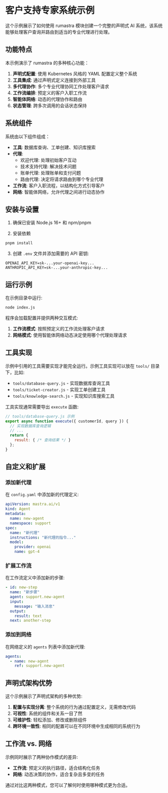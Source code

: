# 客户支持专家系统示例

这个示例展示了如何使用 rumastra 模块创建一个完整的声明式 AI 系统，该系统能够处理客户查询并路由到适当的专业代理进行处理。

## 功能特点

本示例演示了 rumastra 的多种核心功能：

1. **声明式配置**: 使用 Kubernetes 风格的 YAML 配置定义整个系统
2. **工具集成**: 通过声明式定义连接到外部工具
3. **多代理协作**: 多个专业代理协同工作处理客户请求
4. **工作流编排**: 预定义的客户入职工作流
5. **智能体网络**: 动态的代理协作和路由
6. **状态管理**: 跨多次调用的会话状态保持

## 系统组件

系统由以下组件组成：

- **工具**: 数据库查询、工单创建、知识库搜索
- **代理**: 
  - 欢迎代理: 处理初始客户互动
  - 技术支持代理: 解决技术问题
  - 账单代理: 处理账单和支付问题
  - 路由代理: 决定将请求路由到哪个专业代理
- **工作流**: 客户入职流程，以结构化方式引导客户
- **网络**: 智能体网络，允许代理之间进行动态协作

## 安装与设置

1. 确保已安装 Node.js 16+ 和 npm/pnpm

2. 安装依赖

```bash
pnpm install
```

3. 创建 `.env` 文件并添加需要的 API 密钥:

```
OPENAI_API_KEY=sk-...your-openai-key...
ANTHROPIC_API_KEY=sk-...your-anthropic-key...
```

## 运行示例

在示例目录中运行:

```bash
node index.js
```

程序会加载配置并提供两种交互模式:

1. **工作流模式**: 按照预定义的工作流处理客户请求
2. **网络模式**: 使用智能体网络动态决定使用哪个代理处理请求

## 工具实现

示例中引用的工具需要实现才能完全运行。示例工具实现可以放在 `tools/` 目录下，比如:

- `tools/database-query.js` - 实现数据库查询工具
- `tools/ticket-creator.js` - 实现工单创建工具
- `tools/knowledge-search.js` - 实现知识库搜索工具

工具实现通常需要导出 `execute` 函数:

```javascript
// tools/database-query.js 示例
export async function execute({ customerId, query }) {
  // 实现数据库查询逻辑
  // ...
  return {
    result: { /* 查询结果 */ }
  };
}
```

## 自定义和扩展

### 添加新代理

在 `config.yaml` 中添加新的代理定义:

```yaml
apiVersion: mastra.ai/v1
kind: Agent
metadata:
  name: new-agent
  namespace: support
spec:
  name: "新代理"
  instructions: "新代理的指令..."
  model:
    provider: openai
    name: gpt-4
```

### 扩展工作流

在工作流定义中添加新的步骤:

```yaml
- id: new-step
  name: "新步骤"
  agent: support.new-agent
  input:
    message: "输入消息"
  output:
    result: text
  next: another-step
```

### 添加到网络

在网络定义的 `agents` 列表中添加新代理:

```yaml
agents:
  - name: new-agent
    ref: support.new-agent
```

## 声明式架构优势

这个示例展示了声明式架构的多种优势:

1. **配置与实现分离**: 整个系统的行为通过配置定义，无需修改代码
2. **可视性**: 系统的组件和关系一目了然
3. **可维护性**: 轻松添加、修改或删除组件
4. **跨环境一致性**: 相同的配置可以在不同环境中生成相同的系统行为

## 工作流 vs. 网络

示例同时展示了两种协作模式的差异:

- **工作流**: 预定义的执行路径，适合结构化任务
- **网络**: 动态决策的协作，适合复杂且多变的任务

通过对比这两种模式，您可以了解何时使用哪种模式更为合适。 